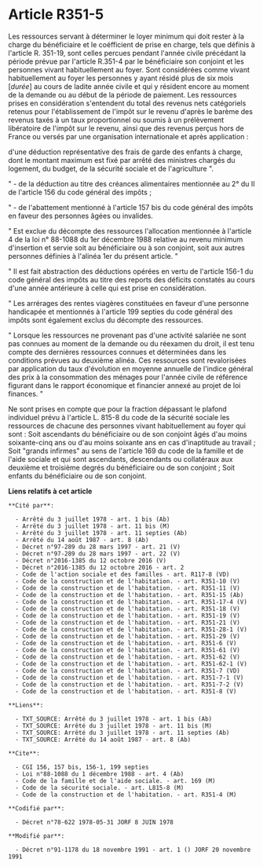 # Article R351-5

Les ressources servant à déterminer le loyer minimum qui doit rester à la charge du bénéficiaire et le coéfficient de prise
en charge, tels que définis à l'article R. 351-19, sont celles percues pendant l'année civile précédant la période prévue par
l'article R.351-4 par le bénéficiaire son conjoint et les personnes vivant habituellement au foyer. Sont considérées comme
vivant habituellement au foyer les personnes y ayant résidé plus de six mois [*durée*] au cours de ladite année civile et qui
y résident encore au moment de la demande ou au début de la période de paiement. Les ressources prises en considération
s'entendent du total des revenus nets catégoriels retenus pour l'établissement de l'impôt sur le revenu d'après le barème des
revenus taxés à un taux proportionnel ou soumis à un prélèvement libératoire de l'impôt sur le revenu, ainsi que des revenus
perçus hors de France ou versés par une organisation internationale et après application :

d'une déduction représentative des frais de garde des enfants à charge, dont le montant maximum est fixé par arrêté des
ministres chargés du logement, du budget, de la sécurité sociale et de l'agriculture ".

" - de la déduction au titre des créances alimentaires mentionnée au 2° du II de l'article 156 du code général des impôts ;

" - de l'abattement mentionné à l'article 157 bis du code général des impôts en faveur des personnes âgées ou invalides.

" Est exclue du décompte des ressources l'allocation mentionnée à l'article 4 de la loi n° 88-1088 du 1er décembre 1988
relative au revenu minimum d'insertion et servie soit au bénéficiaire ou à son conjoint, soit aux autres personnes définies à
l'alinéa 1er du présent article. "

" Il est fait abstraction des déductions opérées en vertu de l'article 156-1 du code général des impôts au titre des reports
des déficits constatés au cours d'une année antérieure à celle qui est prise en considération.

" Les arrérages des rentes viagères constituées en faveur d'une personne handicapée et mentionnés à l'article 199 septies du
code général des impôts sont également exclus du décompte des ressources.

" Lorsque les ressources ne provenant pas d'une activité salariée ne sont pas connues au moment de la demande ou du réexamen
du droit, il est tenu compte des dernières ressources connues et déterminées dans les conditions prévues au deuxième alinéa.
Ces ressources sont revalorisées par application du taux d'évolution en moyenne annuelle de l'indice général des prix à la
consommation des ménages pour l'année civile de référence figurant dans le rapport économique et financier annexé au projet
de loi finances. "

Ne sont prises en compte que pour la fraction dépassant le plafond individuel prévu à l'article L. 815-8 du code de la
sécurité sociale les ressources de chacune des personnes vivant habituellement au foyer qui sont : Soit ascendants du
bénéficiaire ou de son conjoint âgés d'au moins soixante-cinq ans ou d'au moins soixante ans en cas d'inaptitude au travail ;
Soit "grands infirmes" au sens de l'article 169 du code de la famille et de l'aide sociale et qui sont ascendants,
descendants ou collatéraux aux deuxième et troisième degrés du bénéficiaire ou de son conjoint ; Soit enfants du bénéficiaire
ou de son conjoint.

**Liens relatifs à cet article**

	**Cité par**:

	  - Arrêté du 3 juillet 1978 - art. 1 bis (Ab)
	  - Arrêté du 3 juillet 1978 - art. 11 bis (M)
	  - Arrêté du 3 juillet 1978 - art. 11 septies (Ab)
	  - Arrêté du 14 août 1987 - art. 8 (Ab)
	  - Décret n°97-289 du 28 mars 1997 - art. 21 (V)
	  - Décret n°97-289 du 28 mars 1997 - art. 22 (V)
	  - Décret n°2016-1385 du 12 octobre 2016 (V)
	  - Décret n°2016-1385 du 12 octobre 2016 - art. 2
	  - Code de l'action sociale et des familles - art. R117-8 (VD)
	  - Code de la construction et de l'habitation. - art. R351-10 (V)
	  - Code de la construction et de l'habitation. - art. R351-11 (V)
	  - Code de la construction et de l'habitation. - art. R351-15 (Ab)
	  - Code de la construction et de l'habitation. - art. R351-17-4 (V)
	  - Code de la construction et de l'habitation. - art. R351-18 (V)
	  - Code de la construction et de l'habitation. - art. R351-19 (V)
	  - Code de la construction et de l'habitation. - art. R351-21 (V)
	  - Code de la construction et de l'habitation. - art. R351-28-1 (V)
	  - Code de la construction et de l'habitation. - art. R351-29 (V)
	  - Code de la construction et de l'habitation. - art. R351-6 (V)
	  - Code de la construction et de l'habitation. - art. R351-61 (V)
	  - Code de la construction et de l'habitation. - art. R351-62 (V)
	  - Code de la construction et de l'habitation. - art. R351-62-1 (V)
	  - Code de la construction et de l'habitation. - art. R351-7 (VD)
	  - Code de la construction et de l'habitation. - art. R351-7-1 (V)
	  - Code de la construction et de l'habitation. - art. R351-7-2 (V)
	  - Code de la construction et de l'habitation. - art. R351-8 (V)

	**Liens**:

	  - TXT_SOURCE: Arrêté du 3 juillet 1978 - art. 1 bis (Ab)
	  - TXT_SOURCE: Arrêté du 3 juillet 1978 - art. 11 bis (M)
	  - TXT_SOURCE: Arrêté du 3 juillet 1978 - art. 11 septies (Ab)
	  - TXT_SOURCE: Arrêté du 14 août 1987 - art. 8 (Ab)

	**Cite**:

	  - CGI 156, 157 bis, 156-1, 199 septies
	  - Loi n°88-1088 du 1 décembre 1988 - art. 4 (Ab)
	  - Code de la famille et de l'aide sociale. - art. 169 (M)
	  - Code de la sécurité sociale. - art. L815-8 (M)
	  - Code de la construction et de l'habitation. - art. R351-4 (M)

	**Codifié par**:

	  - Décret n°78-622 1978-05-31 JORF 8 JUIN 1978

	**Modifié par**:

	  - Décret n°91-1178 du 18 novembre 1991 - art. 1 () JORF 20 novembre 1991
